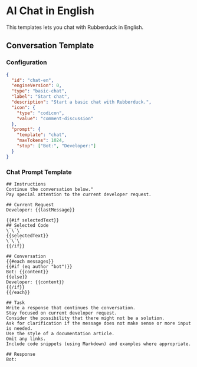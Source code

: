 # AI Chat in English

This templates lets you chat with Rubberduck in English.

## Conversation Template

### Configuration

```json conversation-template
{
  "id": "chat-en",
  "engineVersion": 0,
  "type": "basic-chat",
  "label": "Start chat",
  "description": "Start a basic chat with Rubberduck.",
  "icon": {
    "type": "codicon",
    "value": "comment-discussion"
  },
  "prompt": {
    "template": "chat",
    "maxTokens": 1024,
    "stop": ["Bot:", "Developer:"]
  }
}
```

### Chat Prompt Template

```template-chat
## Instructions
Continue the conversation below."
Pay special attention to the current developer request.

## Current Request
Developer: {{lastMessage}}

{{#if selectedText}}
## Selected Code
\`\`\`
{{selectedText}}
\`\`\`
{{/if}}

## Conversation
{{#each messages}}
{{#if (eq author "bot")}}
Bot: {{content}}
{{else}}
Developer: {{content}}
{{/if}}
{{/each}}

## Task
Write a response that continues the conversation.
Stay focused on current developer request.
Consider the possibility that there might not be a solution.
Ask for clarification if the message does not make sense or more input is needed.
Use the style of a documentation article.
Omit any links.
Include code snippets (using Markdown) and examples where appropriate.

## Response
Bot:
```

